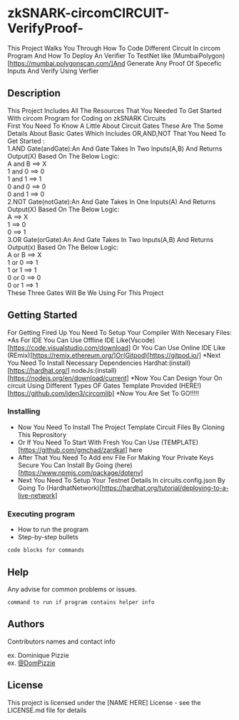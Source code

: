 # zkSNARK-circomCIRCUIT-VerifyProof-
This Project Walks You Through How To Code Different Circuit In circom Program And How To Deploy An Verifier To TestNet like (MumbaiPolygon) [https://mumbai.polygonscan.com/]And Generate Any Proof Of Specefic Inputs And Verify Using Verfier                                                                       

## Description
This Project Includes All The Resources That You Needed To Get Started With circom Program for Coding on zkSNARK Circuits                                                 
First You Need To Know A Little About Circuit Gates These Are The Some Details About Basic Gates Which Includes OR,AND,NOT That You Need To Get Started :                
 1.AND Gate(andGate):An And Gate Takes In Two Inputs(A,B) And Returns Output(X) Based On The Below Logic:                                                                
   A and  B ==> X                                                                                                                                                        
   1 and  0 ==> 0                                                                                                                                                        
   1 and  1 ==> 1                                                                                                                                                        
   0 and  0 ==> 0                                                                                                                                                        
   0 and  1 ==> 0                                                                                                                                                        
2.NOT Gate(notGate):An And Gate Takes In One Inputs(A) And Returns Output(X) Based On The Below Logic:                                                                    
   A ==> X                                                                                                                                                                
   1 ==> 0                                                                                                                                                                
   0 ==> 1                                                                                                                                                                
3.OR Gate(orGate):An And Gate Takes In Two Inputs(A,B) And Returns Output(x) Based On The Below Logic:                                                                    
   A  or  B ==> X                                                                                                                                                         
   1  or  0 ==> 1                                                                                                                                                         
   1  or  1 ==> 1                                                                                                                                                         
   0  or  0 ==> 0                                                                                                                                                         
   0  or  1 ==> 1                                                                                                                                                                          
These Three Gates Will Be We Using For This Project                                                                                                                        

## Getting Started
For Getting Fired Up You Need To Setup Your Compiler With Necesary Files:
*As For IDE You Can Use Offline IDE Like(Vscode)[https://code.visualstudio.com/download] Or You Can Use Online IDE Like (REmix)[https://remix.ethereum.org/]Or(Gitpod)[https://gitpod.io/]
*Next You Need To Install Necessary Dependencies
 Hardhat:(install)[https://hardhat.org/]
 nodeJs:(install)[https://nodejs.org/en/download/current]
*Now You Can Design Your On circuit Using Different Types OF Gates Template Provided (HERE!)[https://github.com/iden3/circomlib]
*Now You Are Set To GO!!!!!
### Installing

* Now You Need To Install The Project Template Circuit Files By Cloning This Reprository
* Or If You Need To Start With Fresh You Can Use (TEMPLATE)[https://github.com/gmchad/zardkat] here
* After That You Need To Add env File For Making Your Private Keys Secure You Can Install By Going  (here)[https://www.npmjs.com/package/dotenv]
* Next You Need To Setup Your Testnet Details In circuits.config.json By Going To (HardhatNetwork)[https://hardhat.org/tutorial/deploying-to-a-live-network]
### Executing program

* How to run the program
* Step-by-step bullets
```
code blocks for commands
```

## Help

Any advise for common problems or issues.
```
command to run if program contains helper info
```

## Authors

Contributors names and contact info

ex. Dominique Pizzie  
ex. [@DomPizzie](https://twitter.com/dompizzie)


## License

This project is licensed under the [NAME HERE] License - see the LICENSE.md file for details
